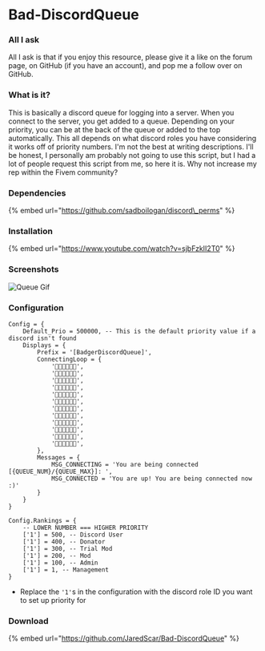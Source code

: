 # Bad-DiscordQueue

### All I ask

All I ask is that if you enjoy this resource, please give it a like on the forum page, on GitHub \(if you have an account\), and pop me a follow over on GitHub.

### What is it?

This is basically a discord queue for logging into a server. When you connect to the server, you get added to a queue. Depending on your priority, you can be at the back of the queue or added to the top automatically. This all depends on what discord roles you have considering it works off of priority numbers. I'm not the best at writing descriptions. I'll be honest, I personally am probably not going to use this script, but I had a lot of people request this script from me, so here it is. Why not increase my rep within the Fivem community?

### Dependencies

{% embed url="https://github.com/sadboilogan/discord\_perms" %}

### Installation

{% embed url="https://www.youtube.com/watch?v=sjbFzkII2T0" %}

### Screenshots

![Queue Gif](https://i.gyazo.com/3606be50c8770850b86a83fd8efbec18.gif)

### Configuration

```text
Config = {
    Default_Prio = 500000, -- This is the default priority value if a discord isn't found
    Displays = {
        Prefix = '[BadgerDiscordQueue]',
        ConnectingLoop = { 
            '🦡🌿🦡🌿🦡🌿',
            '🌿🦡🌿🦡🌿🦡',
            '🦡🌿🦡🌿🦡🥦',
            '🌿🦡🌿🦡🥦🦡',
            '🦡🌿🦡🥦🦡🥦',
            '🌿🦡🥦🦡🥦🦡',
            '🦡🥦🦡🥦🦡🥦',
            '🥦🦡🥦🦡🥦🦡',
            '🦡🥦🦡🥦🦡🌿',
            '🥦🦡🥦🦡🌿🦡',
            '🦡🥦🦡🌿🦡🌿',
            '🥦🦡🌿🦡🌿🦡',
        },
        Messages = {
            MSG_CONNECTING = 'You are being connected [{QUEUE_NUM}/{QUEUE_MAX}]: ',
            MSG_CONNECTED = 'You are up! You are being connected now :)'
        }
    }
}

Config.Rankings = {
    -- LOWER NUMBER === HIGHER PRIORITY 
    ['1'] = 500, -- Discord User 
    ['1'] = 400, -- Donator 
    ['1'] = 300, -- Trial Mod 
    ['1'] = 200, -- Mod 
    ['1'] = 100, -- Admin 
    ['1'] = 1, -- Management
}
```

* Replace the `'1'`s in the configuration with the discord role ID you want to set up priority for 

### Download

{% embed url="https://github.com/JaredScar/Bad-DiscordQueue" %}

